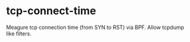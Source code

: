 tcp-connect-time
================

Meagure tcp connection time (from SYN to RST) via BPF. Allow tcpdump like filters.